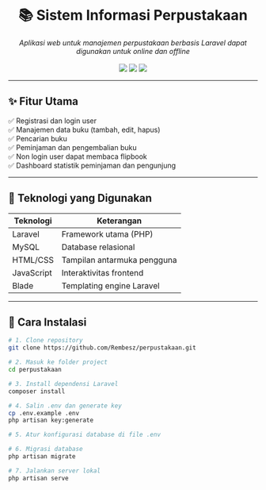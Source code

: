 <h1 align="center">📚 Sistem Informasi Perpustakaan</h1>

<p align="center">
  <i>Aplikasi web untuk manajemen perpustakaan berbasis Laravel dapat digunakan untuk online dan offline</i><br><br>
  <img src="https://img.shields.io/badge/Status-Development-yellow" />
  <img src="https://img.shields.io/badge/Laravel-7.x-red" />
  <img src="https://img.shields.io/badge/Made%20with-Love-ff69b4" />
</p>

---

## ✨ Fitur Utama

✅ Registrasi dan login user  
✅ Manajemen data buku (tambah, edit, hapus)  
✅ Pencarian buku  
✅ Peminjaman dan pengembalian buku  
✅ Non login user dapat membaca flipbook  
✅ Dashboard statistik peminjaman dan pengunjung

---

## 🧰 Teknologi yang Digunakan

| Teknologi   | Keterangan                      |
|-------------|----------------------------------|
| Laravel     | Framework utama (PHP)           |
| MySQL       | Database relasional             |
| HTML/CSS    | Tampilan antarmuka pengguna     |
| JavaScript  | Interaktivitas frontend         |
| Blade       | Templating engine Laravel       |

---

## 🚀 Cara Instalasi

```bash
# 1. Clone repository
git clone https://github.com/Rembesz/perpustakaan.git

# 2. Masuk ke folder project
cd perpustakaan

# 3. Install dependensi Laravel
composer install

# 4. Salin .env dan generate key
cp .env.example .env
php artisan key:generate

# 5. Atur konfigurasi database di file .env

# 6. Migrasi database
php artisan migrate

# 7. Jalankan server lokal
php artisan serve
